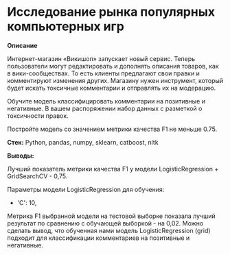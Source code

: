 # Исследование рынка популярных компьютерных игр

**Описание**

Интернет-магазин «Викишоп» запускает новый сервис. Теперь пользователи могут редактировать и дополнять описания товаров, как в вики-сообществах. То есть клиенты предлагают свои правки и комментируют изменения других. Магазину нужен инструмент, который будет искать токсичные комментарии и отправлять их на модерацию.

Обучите модель классифицировать комментарии на позитивные и негативные. В вашем распоряжении набор данных с разметкой о токсичности правок.

Постройте модель со значением метрики качества F1 не меньше 0.75.

**Стек:**
Python, pandas, numpy, sklearn, catboost, nltk

**Выводы:**

Лучший показатель метрики качества F1 у модели LogisticRegression + GridSearchCV - 0,75.

Параметры модели LogisticRegression для обучения:
- 'C': 10,

Метрика F1 выбранной модели на тестовой выборке показала лучший результат по сравнению с обучающей выборкой - на 0,02.
Можно сделать вывод, что обученная нами модель LogisticRegression (grid) подходит для классификации комментариев на позитивные и негативные.


